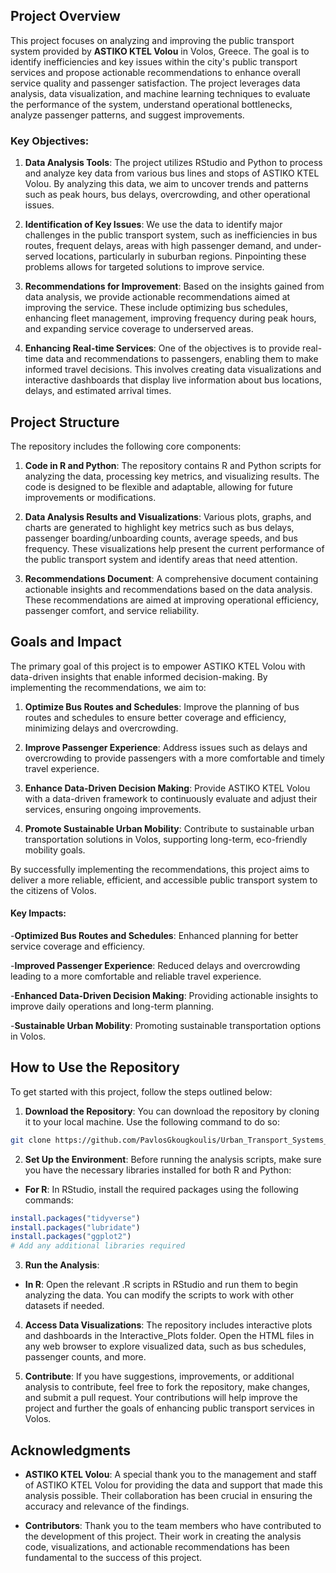 ## Project Overview

This project focuses on analyzing and improving the public transport system provided by **ASTIKO KTEL Volou** in Volos, Greece. The goal is to identify inefficiencies and key issues within the city's public transport services and propose actionable recommendations to enhance overall service quality and passenger satisfaction. The project leverages data analysis, data visualization, and machine learning techniques to evaluate the performance of the system, understand operational bottlenecks, analyze passenger patterns, and suggest improvements.

### Key Objectives:

1. **Data Analysis Tools**: The project utilizes RStudio and Python to process and analyze key data from various bus lines and stops of ASTIKO KTEL Volou. By analyzing this data, we aim to uncover trends and patterns such as peak hours, bus delays, overcrowding, and other operational issues.

2. **Identification of Key Issues**: We use the data to identify major challenges in the public transport system, such as inefficiencies in bus routes, frequent delays, areas with high passenger demand, and under-served locations, particularly in suburban regions. Pinpointing these problems allows for targeted solutions to improve service.

3. **Recommendations for Improvement**: Based on the insights gained from data analysis, we provide actionable recommendations aimed at improving the service. These include optimizing bus schedules, enhancing fleet management, improving frequency during peak hours, and expanding service coverage to underserved areas.

4. **Enhancing Real-time Services**: One of the objectives is to provide real-time data and recommendations to passengers, enabling them to make informed travel decisions. This involves creating data visualizations and interactive dashboards that display live information about bus locations, delays, and estimated arrival times.

## Project Structure

The repository includes the following core components:

1. **Code in R and Python**: The repository contains R and Python scripts for analyzing the data, processing key metrics, and visualizing results. The code is designed to be flexible and adaptable, allowing for future improvements or modifications.

2. **Data Analysis Results and Visualizations**: Various plots, graphs, and charts are generated to highlight key metrics such as bus delays, passenger boarding/unboarding counts, average speeds, and bus frequency. These visualizations help present the current performance of the public transport system and identify areas that need attention.

3. **Recommendations Document**: A comprehensive document containing actionable insights and recommendations based on the data analysis. These recommendations are aimed at improving operational efficiency, passenger comfort, and service reliability.

## Goals and Impact

The primary goal of this project is to empower ASTIKO KTEL Volou with data-driven insights that enable informed decision-making. By implementing the recommendations, we aim to:

1.  **Optimize Bus Routes and Schedules**: Improve the planning of bus routes and schedules to ensure better coverage and efficiency, minimizing delays and overcrowding.

2.  **Improve Passenger Experience**: Address issues such as delays and overcrowding to provide passengers with a more comfortable and timely travel experience.

3.  **Enhance Data-Driven Decision Making**: Provide ASTIKO KTEL Volou with a data-driven framework to continuously evaluate and adjust their services, ensuring ongoing improvements.

4.  **Promote Sustainable Urban Mobility**: Contribute to sustainable urban transportation solutions in Volos, supporting long-term, eco-friendly mobility goals.

By successfully implementing the recommendations, this project aims to deliver a more reliable, efficient, and accessible public transport system to the citizens of Volos.

#### Key Impacts:

-**Optimized Bus Routes and Schedules**: Enhanced planning for better service coverage and efficiency.

-**Improved Passenger Experience**: Reduced delays and overcrowding leading to a more comfortable and reliable travel experience.

-**Enhanced Data-Driven Decision Making**: Providing actionable insights to improve daily operations and long-term planning.

-**Sustainable Urban Mobility**: Promoting sustainable transportation options in Volos.

## How to Use the Repository

To get started with this project, follow the steps outlined below:

1. **Download the Repository**: You can download the repository by cloning it to your local machine. Use the following command to do so:

```bash
git clone https://github.com/PavlosGkougkoulis/Urban_Transport_Systems_Project.git
```

2. **Set Up the Environment**: Before running the analysis scripts, make sure you have the necessary libraries installed for both R and Python:

- **For R**: In RStudio, install the required packages using the following commands:

```R
install.packages("tidyverse")
install.packages("lubridate")
install.packages("ggplot2")
# Add any additional libraries required
```

3. **Run the Analysis**:

- **In R**: Open the relevant .R scripts in RStudio and run them to begin analyzing the data. You can modify the scripts to work with other datasets if needed.

4. **Access Data Visualizations**: The repository includes interactive plots and dashboards in the Interactive_Plots folder. Open the HTML files in any web browser to explore visualized data, such as bus schedules, passenger counts, and more.

5. **Contribute**: If you have suggestions, improvements, or additional analysis to contribute, feel free to fork the repository, make changes, and submit a pull request. Your contributions will help improve the project and further the goals of enhancing public transport services in Volos.

## Acknowledgments

- **ASTIKO KTEL Volou**: A special thank you to the management and staff of ASTIKO KTEL Volou for providing the data and support that made this analysis possible. Their collaboration has been crucial in ensuring the accuracy and relevance of the findings.

- **Contributors**: Thank you to the team members who have contributed to the development of this project. Their work in creating the analysis code, visualizations, and actionable recommendations has been fundamental to the success of this project.
